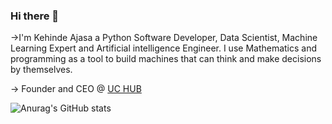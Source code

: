 ### Hi there 👋
->I'm Kehinde Ajasa a Python Software Developer, Data Scientist, Machine Learning Expert and Artificial intelligence Engineer. I use Mathematics and programming as a tool to build machines that can think and make decisions by themselves.


-> Founder and CEO @ [UC HUB](https://github.com/UC-HUB-HQ)


![Anurag's GitHub stats](https://github-readme-stats.vercel.app/api?username=TechWithKen&show_icons=true&theme=merko)
